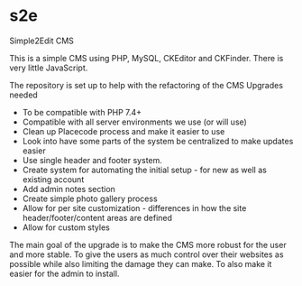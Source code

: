 # s2e
Simple2Edit CMS

This is a simple CMS using PHP, MySQL, CKEditor and CKFinder. There is very little JavaScript.

The repository is set up to help with the refactoring of the CMS
Upgrades needed
- To be compatible with PHP 7.4+
- Compatible with all server environments we use (or will use)
- Clean up Placecode process and make it easier to use
- Look into have some parts of the system be centralized to make updates easier
- Use single header and footer system.
- Create system for automating the initial setup - for new as well as existing account
- Add admin notes section
- Create simple photo gallery process
- Allow for per site customization - differences in how the site header/footer/content areas are defined
- Allow for custom styles

The main goal of the upgrade is to make the CMS more robust for the user and more stable. To give the users as much control over their websites as possible while also limiting the damage they can make. To also make it easier for the admin to install.
